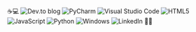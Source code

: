 ☕💻
![Dev.to blog](https://img.shields.io/badge/dev.to-0A0A0A?style=for-the-badge&logo=dev.to&logoColor=white)
![PyCharm](https://img.shields.io/badge/pycharm-143?style=for-the-badge&logo=pycharm&logoColor=black&color=black&labelColor=green)
![Visual Studio Code](https://img.shields.io/badge/Visual%20Studio%20Code-0078d7.svg?style=for-the-badge&logo=visual-studio-code&logoColor=white)
![HTML5](https://img.shields.io/badge/html5-%23E34F26.svg?style=for-the-badge&logo=html5&logoColor=white)
	![JavaScript](https://img.shields.io/badge/javascript-%23323330.svg?style=for-the-badge&logo=javascript&logoColor=%23F7DF1E)
 ![Python](https://img.shields.io/badge/python-3670A0?style=for-the-badge&logo=python&logoColor=ffdd54)
 ![Windows](https://img.shields.io/badge/Windows-0078D6?style=for-the-badge&logo=windows&logoColor=white)
 ![LinkedIn](https://img.shields.io/badge/linkedin-%230077B5.svg?style=for-the-badge&logo=linkedin&logoColor=white)
 🏳️‍⚧️
 
 
